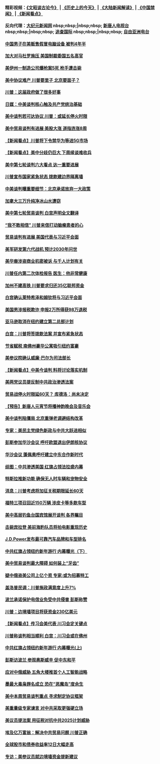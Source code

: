 #### 精彩视频：[《文昭谈古论今》](http://95.179.137.68/wenzhao) | [《历史上的今天》](http://95.179.137.68/today-in-history) | [《大陆新闻解读》](http://95.179.137.68/ntdtv-comedy) | [《中国禁闻》](http://95.179.137.68/ntdtv-news) | [《新闻看点》](http://95.179.137.68/news-insight) 

 #### 反向代理：[大纪元新闻网](http://95.179.137.68:10080/) nbsp;nbsp;|nbsp;nbsp; [新唐人电视台](http://95.179.137.68:8000/) nbsp;nbsp;|nbsp;nbsp; [追查国际](http://95.179.137.68:10010/) nbsp;nbsp;|nbsp;nbsp; [自由亚洲电台](http://95.179.137.68:9800/)

#### [中国男子在美贩售假冒电脑设备 被判4年半](../pages/nsc412/n11048974.md?t=02161314) 

#### [加大对马杜罗施压 美国制裁委国五名高官](../pages/nsc412/n11048312.md?t=02161314) 

#### [美伊州一制造公司爆枪案5死 枪手遭击毙](../pages/nsc412/n11048272.md?t=02161314) 

#### [美中协议难产 川普要里子 北京要面子？](../pages/nsc412/n11047839.md?t=02161314) 

#### [川普：这届政府做了很多好事](../pages/nsc412/n11048466.md?t=02161314) 

#### [日媒：中美谈判核心触及共产党统治基础](../pages/nsc412/n11048165.md?t=02161314) 

#### [美中谈判若可达协议 川普：或延长停火时限](../pages/nsc412/n11047939.md?t=02161314) 

#### [美中贸易谈判有进展 美股大涨 道指连涨8周](../pages/nsc412/n11048322.md?t=02161314) 

#### [【新闻看点】川普将下令禁华为等进5G市场](../pages/nsc412/n11047972.md?t=02161314) 

#### [【新闻看点】美中分歧仍巨大 下周续谈难收兵](../pages/nsc412/n11047702.md?t=02161314) 

#### [美中第七轮谈判六大看点 达一重要进展](../pages/nsc412/n11047982.md?t=02161314) 

#### [川普宣布国家紧急状态 拨款建边界隔离墙](../pages/nsc412/n11048032.md?t=02161314) 

#### [中美谈判曝重要细节：北京承诺放弃一大政策](../pages/nsc412/n11047582.md?t=02161314) 

#### [加拿大三万升纯净冰山水遭窃](../pages/nsc412/n11047654.md?t=02161314) 

#### [美中第七轮贸易谈判 白宫声明全文翻译](../pages/nsc412/n11047539.md?t=02161314) 

#### [“我不敢相信” 川普来信打动脑瘤患者的心](../pages/nsc412/n11047266.md?t=02161314) 

#### [贸易谈判有进展 美国代表与习近平会面](../pages/nsc412/n11046943.md?t=02161314) 

#### [美军研发第六代战机 预计2030年问世](../pages/nsc412/n11046853.md?t=02161314) 

#### [美华裔涉盗商业机密被诉 与千人计划有关](../pages/nsc412/n11045838.md?t=02161314) 

#### [川普任内第二次体检报告 医生：他非常健康](../pages/nsc412/n11046580.md?t=02161314) 

#### [加州不建高铁 川普要求归还35亿联邦资金](../pages/nsc412/n11045524.md?t=02161314) 

#### [白宫确认莱特希泽和姆钦将与习近平会面](../pages/nsc412/n11045630.md?t=02161314) 

#### [美国男涉报税欺诈 申报2万所得获98万退税](../pages/nsc412/n11045874.md?t=02161314) 

#### [亚马逊取消在纽约建立第二总部计划](../pages/nsc412/n11045436.md?t=02161314) 

#### [白宫：川普将签拨款法案 并宣布紧急状态](../pages/nsc412/n11045657.md?t=02161314) 

#### [节省赋税 南佛州豪华公寓吸引纽约富豪](../pages/nsc412/n11045681.md?t=02161314) 

#### [美参议院确认威廉‧巴尔为司法部长](../pages/nsc412/n11045451.md?t=02161314) 

#### [【新闻看点】中美今谈判 料将讨论落实机制](../pages/nsc412/n11045020.md?t=02161314) 

#### [美两党议员提反制中共政治渗透法案](../pages/nsc412/n11045351.md?t=02161314) 

#### [贸易战停火时限延60天？ 库德洛：尚未决定](../pages/nsc412/n11045299.md?t=02161314) 

#### [【预告】新唐人元宵节将播神韵晚会及音乐会](../pages/nsc412/n11043038.md?t=02161314) 

#### [美中谈判陷僵局 北京重弹老调避结构改革](../pages/nsc412/n11045171.md?t=02161314) 

#### [专家：美民主党绿色新政与中共大跃进相似](../pages/nsc412/n11045053.md?t=02161314) 

#### [彭斯参加华沙会议 呼吁欧盟退出伊朗核协议](../pages/nsc412/n11045031.md?t=02161314) 

#### [华沙会议 蓬佩奥呼吁建立中东合作新时代](../pages/nsc412/n11044317.md?t=02161314) 

#### [组图：中共渗透美国 红旗占领法拉盛内幕](../pages/nsc412/n11043665.md?t=02161314) 

#### [特斯拉推新功能 确保无人时车辆和宠物安全](../pages/nsc412/n11044546.md?t=02161314) 

#### [消息：川普考虑将加征关税期限延长60天](../pages/nsc412/n11044512.md?t=02161314) 

#### [福特三项召回近150万辆 涉皮卡等多款车型](../pages/nsc412/n11043997.md?t=02161314) 

#### [美中高层钓鱼台国宾馆展开谈判 各界瞩目](../pages/nsc412/n11043715.md?t=02161314) 

#### [击毙宾拉登 美前海豹队员将拍电影重现历史](../pages/nsc412/n11043977.md?t=02161314) 

#### [J.D.Power发布最可靠汽车品牌和车型排名](../pages/nsc412/n11043126.md?t=02161314) 

#### [中共红旗占领纽约新年游行 内幕曝光（下）](../pages/nsc412/n11042637.md?t=02161314) 

#### [美中贸易谈判最大障碍 如何装上“牙齿”](../pages/nsc412/n11042646.md?t=02161314) 

#### [疑中俄盗美公司上亿个资 专家:或为招募特工](../pages/nsc412/n11043113.md?t=02161314) 

#### [盖洛普民调：川普施政满意度上升7%](../pages/nsc412/n11042839.md?t=02161314) 

#### [波兰承诺保护电信业免受中共侵害 彭斯称赞](../pages/nsc412/n11042705.md?t=02161314) 

#### [川普：边境墙项目将获资金230亿美元](../pages/nsc412/n11042699.md?t=02161314) 

#### [【新闻看点】传习会美代表 川习会定关键点](../pages/nsc412/n11042350.md?t=02161314) 

#### [川普称谈判相当顺利 白宫：川习会或在佛州](../pages/nsc412/n11042401.md?t=02161314) 

#### [中共红旗占领纽约新年游行 内幕曝光(上)](../pages/nsc412/n11042617.md?t=02161314) 

#### [彭斯访波兰 参观奥斯威辛 促中东和平](../pages/nsc412/n11042477.md?t=02161314) 

#### [应对中俄威胁 五角大楼推首个人工智能战略](../pages/nsc412/n11042470.md?t=02161314) 

#### [墨最大毒枭罪名成立 恐在“恶魔岛”度余生](../pages/nsc412/n11042258.md?t=02161314) 

#### [美中本周贸易谈判重点 寻求制定协议框架](../pages/nsc412/n11041912.md?t=02161314) 

#### [美重量级专家谏言 对中共采取更强硬立场](../pages/nsc412/n11040358.md?t=02161314) 

#### [美议员提法案 用征税对抗中共2025计划威胁](../pages/nsc412/n11040820.md?t=02161314) 

#### [埃及亿万富翁：解决中共贸易问题 川普正确](../pages/nsc412/n11040351.md?t=02161314) 

#### [全球股市和债券收益率12日大幅走高](../pages/nsc412/n11040548.md?t=02161314) 

#### [专访：美参议员就边境墙资金提新建议](../pages/nsc412/n11040426.md?t=02161314) 

